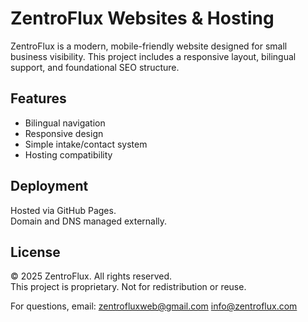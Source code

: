 # ZentroFlux Websites & Hosting

ZentroFlux is a modern, mobile-friendly website designed for small business visibility. This project includes a responsive layout, bilingual support, and foundational SEO structure.

## Features

- Bilingual navigation
- Responsive design
- Simple intake/contact system
- Hosting compatibility

## Deployment

Hosted via GitHub Pages.  
Domain and DNS managed externally.

## License

© 2025 ZentroFlux. All rights reserved.  
This project is proprietary. Not for redistribution or reuse.

For questions, email: zentrofluxweb@gmail.com
                      info@zentroflux.com
